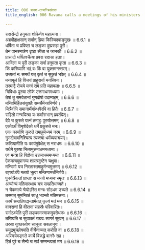 ```yaml
---
title: 006 रावण-तन्मन्त्रिसंवादः
title_english: 006 Ravana calls a meetings of his ministers

---
```

<div class="audioEmbed"  caption="श्रीराम-हरिसीताराममूर्ति-घनपाठिभ्यां वचनम्" src="https://archive.org/download/Ramayana-recitation-Sriram-harisItArAmamUrti-Ghanapaati-v2/Kanda_6/Kanda_6_YK-006-Ravana_calls_a_meetings_of_his_ministers.mp3"></div>

राक्षसेन्द्रो हनुमता शोकेणेव महात्मना।  
अब्रवीद्राक्षसान् सर्वान् ह्रिया किञ्चिदवाङ्मुखः ॥ 6.6.1 ॥   
धर्षिता च प्रविष्टा च लङ्का दुष्प्रसहा पुरी।  
तेन वानरमात्रेण दृष्टा सीता च जानकी ॥ 6.6.2 ॥   
प्रासादो धर्षितश्चैत्यः प्रवरा राक्षसा हताः।  
आविला च पुरी लङ्का सर्वा हनुमता कृता ॥ 6.6.3 ॥   
किं करिष्यामि भद्रं वः किं वा युक्तमनन्तरम्।  
उच्यतां नः समर्थं यत् कृतं च सुकृतं भवेत् ॥ 6.6.4 ॥   
मन्त्रमूलं हि विजयं प्राहुरार्या मनस्विनः।  
तस्माद्वै रोचये मन्त्रं रामं प्रति महाबलाः ॥ 6.6.5 ॥   
त्रिविधाः पुरुषा लोके उत्तमाधममध्यमाः।  
तेषां तु समवेतानां गुणदोषो वदाम्यहम् ॥ 6.6.6 ॥   
मन्त्रिभिर्हितसंयुक्तैः समर्थैर्मन्त्रनिर्णये।  
मित्रैर्वापि समानार्थैर्बान्धवैरपि वा हितैः ॥ 6.6.7 ॥   
सहितो मन्त्रयित्वा यः कर्मारम्भान् प्रवर्तयेत्।  
दैवे च कुरुते यत्नं तमाहुः पुरुषोत्तमम् ॥ 6.6.8 ॥   
एकोऽर्थं विमृशेदेको धर्मे प्रकुरुते मनः।  
एकः कार्याणि कुरुते तमाहुर्मध्यमं नरम् ॥ 6.6.9 ॥   
गुणदोषावनिश्चित्य त्यक्त्वा धर्मव्यपाश्रयम्।  
करिष्यामीति यः कार्यमुपेक्षेत् स नराधमः ॥ 6.6.10 ॥   
यथेमे पुरुषा नित्यमुत्तमाधममध्यमाः।  
एवं मन्त्रा हि विज्ञेया उत्तमाधममध्यमाः ॥ 6.6.11 ॥   
ऐकमत्यमुपागम्य शास्त्रदृष्टेन चक्षुषा।  
मन्त्रिणो यत्र निरतास्तमाहुर्मन्त्रमुत्तमम् ॥ 6.6.12 ॥   
बह्व्योऽपि मतयो भूत्वा मन्त्रिणामर्थनिर्णये।  
पुनर्यत्रैकतां प्राप्ताः स मन्त्रो मध्यमः स्मृतः ॥ 6.6.13 ॥   
अन्योन्यं मतिमास्थाय यत्र सम्प्रतिभाष्यते।  
न चैकमत्ये श्रेयोऽस्ति मन्त्रः सोऽधम उच्यते ॥ 6.6.14 ॥   
तस्मात् सुमन्त्रितं साधु भवन्तो मतिमत्तमाः।  
कार्यं सम्प्रतिपद्यन्तामेतत् कृत्यं मतं मम ॥ 6.6.15 ॥   
वानराणां हि वीराणां सहस्रैः परिवारितः।  
रामोऽभ्येति पुरीं लङ्कामस्माकमुपरोधकः ॥ 6.6.16 ॥   
तरिष्यति च सुव्यक्तं राघवः सागरं सुखम् ॥ 6.6.17 ॥   
तरसा युक्तरूपेण सानुजः सबलानुगः।  
समुद्रमुच्छोषयति वीर्येणान्यत् करोति वा ॥ 6.6.18 ॥   
अस्मिन्नेवङ्गते कार्ये विरुद्धे वानरैः सह।  
हितं पुरे च सैन्ये च सर्वं सम्मन्त्र्यतां मम ॥ 6.6.19 ॥   